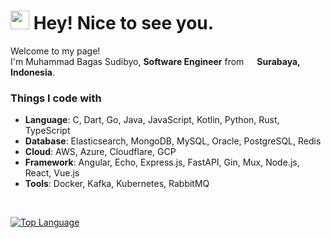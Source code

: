 <h1><img src="https://emojis.slackmojis.com/emojis/images/1531849430/4246/blob-sunglasses.gif?1531849430" width="30"/> Hey! Nice to see you.</h1>

<p>Welcome to my page! </br> I'm Muhammad Bagas Sudibyo, <strong>Software Engineer</strong> from <img src="https://cdn-icons-png.flaticon.com/512/6157/6157721.png" width="13"/> <b>Surabaya, Indonesia</b>.
<h3>Things I code with</h3>

<ul>
  <li><strong>Language</strong>: C, Dart, Go, Java, JavaScript, Kotlin, Python, Rust, TypeScript</li>
  <li><strong>Database</strong>: Elasticsearch, MongoDB, MySQL, Oracle, PostgreSQL, Redis</li>
  <li><strong>Cloud</strong>: AWS, Azure, Cloudflare, GCP</li>
  <li><strong>Framework</strong>: Angular, Echo, Express.js, FastAPI, Gin, Mux, Node.js, React, Vue.js</li>
  <li><strong>Tools</strong>: Docker, Kafka, Kubernetes, RabbitMQ</li>
</ul>

</br>

[![Top Language](https://github-readme-stats.vercel.app/api/top-langs/?username=bagasdisini&langs_count=9&size_weight=0.5&count_weight=0.5&hide=css,html,scss,cmake,dockerfile&layout=compact)](https://github.com/bagasdisini/github-readme-stats)
